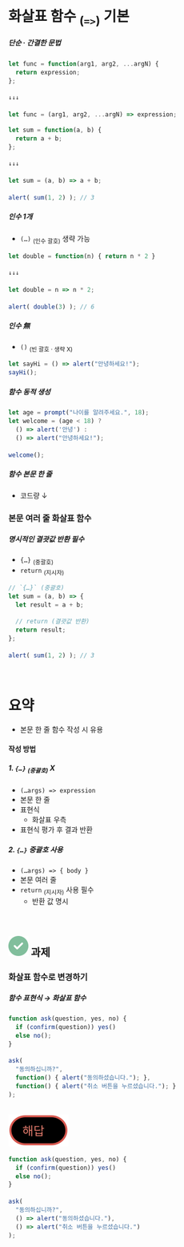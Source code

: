 화살표 함수 <sub>(`=>`)</sub> 기본
====

##### 단순 · 간결한 문법
```javascript
let func = function(arg1, arg2, ...argN) {
  return expression;
};

↓↓↓

let func = (arg1, arg2, ...argN) => expression;
```
```javascript
let sum = function(a, b) {
  return a + b;
};

↓↓↓

let sum = (a, b) => a + b;

alert( sum(1, 2) ); // 3
```

##### 인수 1개
- `(…)` <sub>(인수 괄호)</sub> 생략 가능
```javascript
let double = function(n) { return n * 2 }

↓↓↓

let double = n => n * 2;

alert( double(3) ); // 6
```

##### 인수 無
- `()` <sub>(빈 괄호 · 생략 X)</sub>
```javascript
let sayHi = () => alert("안녕하세요!");
sayHi();
```

##### 함수 동적 생성
```javascript
let age = prompt("나이를 알려주세요.", 18);
let welcome = (age < 18) ?
  () => alert('안녕') :
  () => alert("안녕하세요!");

welcome();
```

##### 함수 본문 한 줄
- 코드량 ↓

### 본문 여러 줄 화살표 함수

##### 명시적인 결괏값 반환 필수
- `{…}` <sub>(중괄호)</sub>
- `return` <sub>(지시자)</sub>
```javascript
// `{…}` (중괄호)
let sum = (a, b) => {
  let result = a + b;

  // return (결괏값 반환)
  return result;
};

alert( sum(1, 2) ); // 3
```

<br />

요약
====
- 본문 한 줄 함수 작성 시 유용

#### 작성 방법

##### 1. `{…}` <sub>(중괄호)</sub> X
- `(…args) => expression`
- 본문 한 줄
- 표현식
  - 화살표 우측
- 표현식 평가 후 결과 반환

##### 2. `{…}` 중괄호 사용
- `(…args) => { body }`
- 본문 여러 줄
- `return` <sub>(지시자)</sub> 사용 필수
  - 반환 값 명시

<br />

## <img class="icon" src="../../images/commons/icons/circle-check-solid.svg" /> 과제

### 화살표 함수로 변경하기

##### 함수 표현식 → 화살표 함수
```javascript
function ask(question, yes, no) {
  if (confirm(question)) yes()
  else no();
}

ask(
  "동의하십니까?",
  function() { alert("동의하셨습니다."); },
  function() { alert("취소 버튼을 누르셨습니다."); }
);
```

<br />

<img class="icon" src="../../images/commons/icons/circle-answer.svg" />

```javascript
function ask(question, yes, no) {
  if (confirm(question)) yes()
  else no();
}

ask(
  "동의하십니까?",
  () => alert("동의하셨습니다."),
  () => alert("취소 버튼을 누르셨습니다.")
);
```
